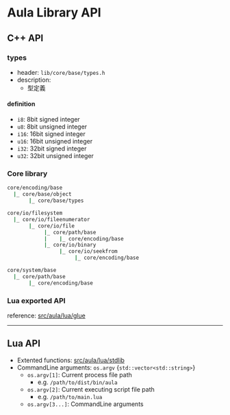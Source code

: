 # Aula Library API

## C++ API

### types

- header: `lib/core/base/types.h`
- description:
    - 型定義

#### definition
- `i8`: 8bit signed integer
- `u8`: 8bit unsigned integer
- `i16`: 16bit signed integer
- `u16`: 16bit unsigned integer
- `i32`: 32bit signed integer
- `u32`: 32bit unsigned integer

### Core library
```bash
core/encoding/base
  |_ core/base/object
       |_ core/base/types

core/io/filesystem
  |_ core/io/fileenumerator
       |_ core/io/file
            |_ core/path/base
            |    |_ core/encoding/base
            |_ core/io/binary
                 |_ core/io/seekfrom
                      |_ core/encoding/base

core/system/base
  |_ core/path/base
       |_ core/encoding/base
```

### Lua exported API
reference: [src/aula/lua/glue](./src/aula/lua/glue)

***

## Lua API

- Extented functions: [src/aula/lua/stdlib](./src/aula/lua/stdlib)
- CommandLine arguments: `os.argv` {`std::vector<std::string>`}
     - `os.argv[1]`: Current process file path
          - e.g. `/path/to/dist/bin/aula`
     - `os.argv[2]`: Current executing script file path
          - e.g. `/path/to/main.lua`
     - `os.argv[3...]`: CommandLine arguments
